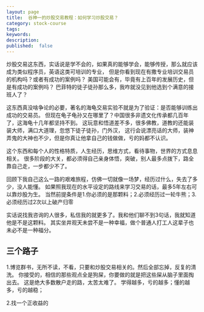 ```yaml
---
layout: page
title:  谷神一的炒股交易教程：如何学习炒股交易？
category: stock-course
tags:
keywords:
description:
published:  false
---
```


炒股交易这东西，实话说是学不会的，如果真的能够学会，能够传授，那么就应该成为类似程序员，英语这类可培训的专业，
但是你看到现在有撒专业培训交易员的机构吗？或者有成功的案例吗？
美国可能会有，毕竟有上百年的发展历史，但是有成功的案例吗？
巴菲特的徒子徒孙那么多，我咋就没见到他选到个满意的接班人了？

这东西真没啥争论的必要，著名的海龟交易实验不就是为了验证：是否能够训练出成功的交易员。
但现在龟子龟孙又在哪里了？中国很多非遗文化传承都几百年了，这海龟十几年都坚持不到。
这玩意和悟道差不多，很多佛教，道教的还能装装大师，满口大道理，忽悠下徒子徒孙，门外汉，
这行会说漂亮话的大师，装神弄鬼的大神也不少，但是你真让他拿自己的钱做做，亏的妈都不认识。

这个东西和每个人的性格特质，人生经历，思维方式，看待事物，世界的方式息息相关。
很多阶段的大关，都必须得自己亲身体悟，突破，别人最多点拨下，路全靠自己走，一步都少不了。

回顾下我自己这么一路的艰难旅程，仿佛一切就像一场梦，经历过什么，失去了多少，没人能懂。
如果照我现在的水平设定的路线来学习交易的话，最多5年左右可以靠炒股为生。
当然前提条件是1.你必须的是那颗料；2.必须经历过一轮牛熊；3.必须经历过2次以上破产归零

实话说找我咨询的人很多，私信我的就更多了。我和他们聊不到3句话，我就知道他是不是这颗料。
其实坐井观天未尝不是一种幸福，做个普通人打工人这辈子也未必不是一种福分。

## 三个路子
1.博览群书，无所不读，不看，只要和炒股交易相关的。然后全部忘掉，反复的清洗。
你接受的，相信的那些观点全是狗屎，你要做的就是把这些屎从脑子里面掏出去。
这是绝大多数散户走的路，太苦太难了。
学得越多，亏的越多；懂的越多，亏的越稳；

2.找一个正收益的





















